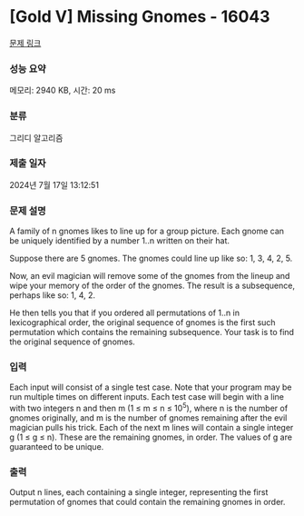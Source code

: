 # [Gold V] Missing Gnomes - 16043 

[문제 링크](https://www.acmicpc.net/problem/16043) 

### 성능 요약

메모리: 2940 KB, 시간: 20 ms

### 분류

그리디 알고리즘

### 제출 일자

2024년 7월 17일 13:12:51

### 문제 설명

<p>A family of n gnomes likes to line up for a group picture. Each gnome can be uniquely identified by a number 1..n written on their hat.</p>

<p>Suppose there are 5 gnomes. The gnomes could line up like so: 1, 3, 4, 2, 5.</p>

<p>Now, an evil magician will remove some of the gnomes from the lineup and wipe your memory of the order of the gnomes. The result is a subsequence, perhaps like so: 1, 4, 2.</p>

<p>He then tells you that if you ordered all permutations of 1..n in lexicographical order, the original sequence of gnomes is the first such permutation which contains the remaining subsequence. Your task is to find the original sequence of gnomes.</p>

### 입력 

 <p>Each input will consist of a single test case. Note that your program may be run multiple times on different inputs. Each test case will begin with a line with two integers n and then m (1 ≤ m ≤ n ≤ 10<sup>5</sup>), where n is the number of gnomes originally, and m is the number of gnomes remaining after the evil magician pulls his trick. Each of the next m lines will contain a single integer g (1 ≤ g ≤ n). These are the remaining gnomes, in order. The values of g are guaranteed to be unique.</p>

### 출력 

 <p>Output n lines, each containing a single integer, representing the first permutation of gnomes that could contain the remaining gnomes in order.</p>

